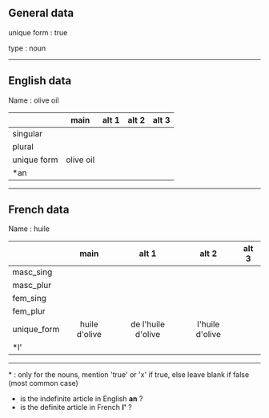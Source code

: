 ## General data

unique form : true

type : noun

---

## English data

Name : olive oil

|             |   main    | alt 1 | alt 2 | alt 3 |
| :---------- | :-------: | :---: | :---: | ----- |
| singular    |           |       |       |       |
| plural      |           |       |       |       |
| unique form | olive oil |       |       |       |
| \*an        |           |       |       |       |

---

## French data

Name : huile

|             |     main      |       alt 1        |      alt 2      | alt 3 |
| :---------- | :-----------: | :----------------: | :-------------: | :---: |
| masc_sing   |               |                    |                 |       |
| masc_plur   |               |                    |                 |       |
| fem_sing    |               |                    |                 |       |
| fem_plur    |               |                    |                 |       |
| unique_form | huile d'olive | de l'huile d'olive | l'huile d'olive |       |
| \*l'        |               |                    |                 |       |

---

\* : only for the nouns, mention 'true' or 'x' if true, else leave blank if false (most common case)

- is the indefinite article in English **an** ?
- is the definite article in French **l'** ?
